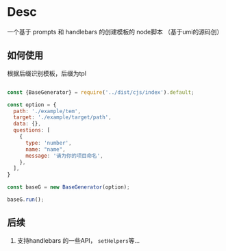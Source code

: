 # Desc

一个基于 prompts 和 handlebars 的创建模板的 node脚本 （基于umi的源码创）

## 如何使用

根据后缀识别模板，后缀为tpl

```js

const {BaseGenerator} = require('../dist/cjs/index').default;

const option = {
  path: './example/tem',
  target: './example/target/path',
  data: {},
  questions: [
    {
      type: 'number',
      name: "name",
      message: '请为你的项目命名',
    },
  ],
}

const baseG = new BaseGenerator(option);

baseG.run();

```

## 后续
1. 支持handlebars 的一些API， `setHelpers`等...
